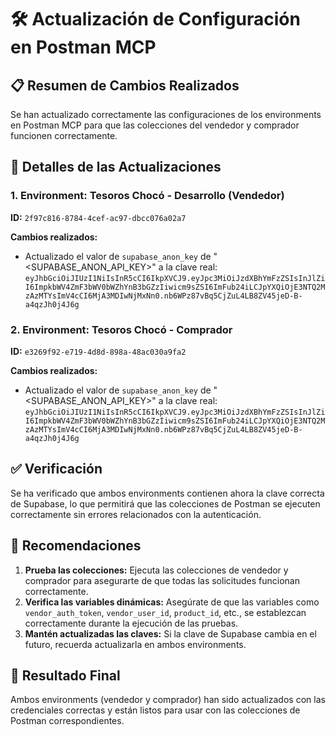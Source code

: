 # 🛠️ Actualización de Configuración en Postman MCP

## 📋 Resumen de Cambios Realizados

Se han actualizado correctamente las configuraciones de los environments en Postman MCP para que las colecciones del vendedor y comprador funcionen correctamente.

## 🔧 Detalles de las Actualizaciones

### 1. Environment: Tesoros Chocó - Desarrollo (Vendedor)
**ID:** `2f97c816-8784-4cef-ac97-dbcc076a02a7`

**Cambios realizados:**
- Actualizado el valor de `supabase_anon_key` de "\<SUPABASE_ANON_API_KEY\>" a la clave real:
  `eyJhbGciOiJIUzI1NiIsInR5cCI6IkpXVCJ9.eyJpc3MiOiJzdXBhYmFzZSIsInJlZiI6ImpkbWV4ZmF3bWV0bWZhYnB3bGZzIiwicm9sZSI6ImFub24iLCJpYXQiOjE3NTQ2MzAzMTYsImV4cCI6MjA3MDIwNjMxNn0.nb6WPz87vBq5CjZuL4LB8ZV45jeD-B-a4qzJh0j4J6g`

### 2. Environment: Tesoros Chocó - Comprador
**ID:** `e3269f92-e719-4d8d-898a-48ac030a9fa2`

**Cambios realizados:**
- Actualizado el valor de `supabase_anon_key` de "\<SUPABASE_ANON_API_KEY\>" a la clave real:
  `eyJhbGciOiJIUzI1NiIsInR5cCI6IkpXVCJ9.eyJpc3MiOiJzdXBhYmFzZSIsInJlZiI6ImpkbWV4ZmF3bWV0bWZhYnB3bGZzIiwicm9sZSI6ImFub24iLCJpYXQiOjE3NTQ2MzAzMTYsImV4cCI6MjA3MDIwNjMxNn0.nb6WPz87vBq5CjZuL4LB8ZV45jeD-B-a4qzJh0j4J6g`

## ✅ Verificación

Se ha verificado que ambos environments contienen ahora la clave correcta de Supabase, lo que permitirá que las colecciones de Postman se ejecuten correctamente sin errores relacionados con la autenticación.

## 📝 Recomendaciones

1. **Prueba las colecciones:** Ejecuta las colecciones de vendedor y comprador para asegurarte de que todas las solicitudes funcionan correctamente.
2. **Verifica las variables dinámicas:** Asegúrate de que las variables como `vendor_auth_token`, `vendor_user_id`, `product_id`, etc., se establezcan correctamente durante la ejecución de las pruebas.
3. **Mantén actualizadas las claves:** Si la clave de Supabase cambia en el futuro, recuerda actualizarla en ambos environments.

## 🎯 Resultado Final

Ambos environments (vendedor y comprador) han sido actualizados con las credenciales correctas y están listos para usar con las colecciones de Postman correspondientes.